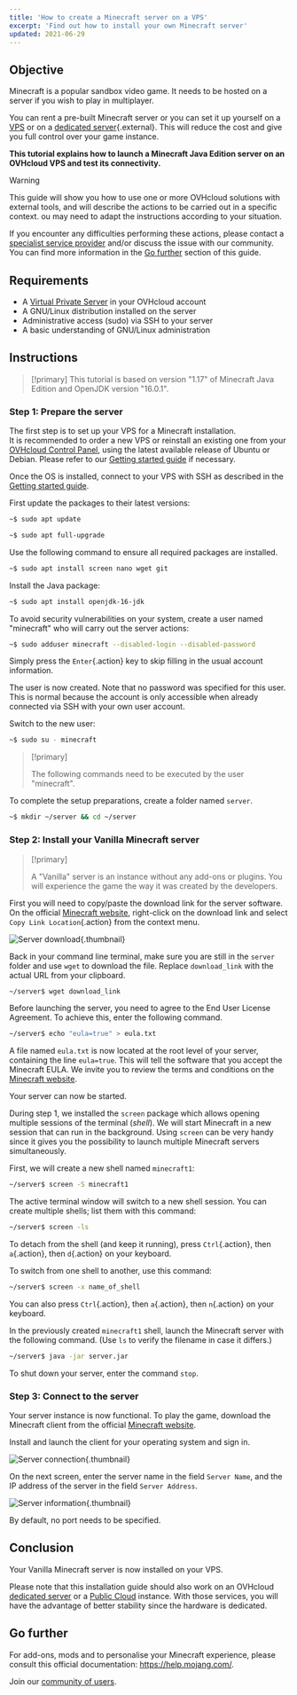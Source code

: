 ```yaml
---
title: 'How to create a Minecraft server on a VPS'
excerpt: 'Find out how to install your own Minecraft server'
updated: 2021-06-29
---
```


## Objective

Minecraft is a popular sandbox video game. It needs to be hosted on a server if you wish to play in multiplayer.

You can rent a pre-built Minecraft server or you can set it up yourself on a [VPS](https://www.ovhcloud.com/en-au/vps/) or on a [dedicated server](https://www.ovhcloud.com/en-au/bare-metal/){.external}. This will reduce the cost and give you full control over your game instance.

**This tutorial explains how to launch a Minecraft Java Edition server on an OVHcloud VPS and test its connectivity.**

> [!warning]
>This guide will show you how to use one or more OVHcloud solutions with external tools, and will describe the actions to be carried out in a specific context. ou may need to adapt the instructions according to your situation.
>
>If you encounter any difficulties performing these actions, please contact a [specialist service provider](https://partner.ovhcloud.com/en-au/directory/) and/or discuss the issue with our community. You can find more information in the [Go further](#gofurther) section of this guide.
>

## Requirements

- A [Virtual Private Server](https://www.ovhcloud.com/en-au/vps/) in your OVHcloud account
- A GNU/Linux distribution installed on the server
- Administrative access (sudo) via SSH to your server
- A basic understanding of GNU/Linux administration

## Instructions

> [!primary]
> This tutorial is based on version "1.17" of Minecraft Java Edition and OpenJDK version "16.0.1".
>

### Step 1: Prepare the server

The first step is to set up your VPS for a Minecraft installation.
<br>It is recommended to order a new VPS or reinstall an existing one from your [OVHcloud Control Panel](/links/manager), using the latest available release of Ubuntu or Debian. Please refer to our [Getting started guide](/pages/bare_metal_cloud/virtual_private_servers/starting_with_a_vps#reinstallvps) if necessary.

Once the OS is installed, connect to your VPS with SSH as described in the [Getting started guide](/pages/bare_metal_cloud/virtual_private_servers/starting_with_a_vps). 

First update the packages to their latest versions:

```sh
~$ sudo apt update
```

```sh
~$ sudo apt full-upgrade
```

Use the following command to ensure all required packages are installed. 

```sh
~$ sudo apt install screen nano wget git
```

Install the Java package:

```sh
~$ sudo apt install openjdk-16-jdk
```

To avoid security vulnerabilities on your system, create a user named "minecraft" who will carry out the server actions:

```sh
~$ sudo adduser minecraft --disabled-login --disabled-password
```

Simply press the `Enter`{.action} key to skip filling in the usual account information.

The user is now created. Note that no password was specified for this user. This is normal because the account is only accessible when already connected via SSH with your own user account.

Switch to the new user:

```sh
~$ sudo su - minecraft
```

> [!primary]
>
> The following commands need to be executed by the user "minecraft".
> 

To complete the setup preparations, create a folder named `server`.

```sh
~$ mkdir ~/server && cd ~/server
```

### Step 2: Install your Vanilla Minecraft server

> [!primary]
> 
> A "Vanilla" server is an instance without any add-ons or plugins. You will experience the game the way it was created by the developers.
>

First you will need to copy/paste the download link for the server software. On the official [Minecraft website](https://minecraft.net/download/server), right-click on the download link and select `Copy Link Location`{.action} from the context menu.

![Server download](images/download_jar.png){.thumbnail}

Back in your command line terminal, make sure you are still in the `server` folder and use `wget` to download the file. Replace `download_link` with the actual URL from your clipboard.

```sh
~/server$ wget download_link
```

Before launching the server, you need to agree to the End User License Agreement. To achieve this, enter the following command.

```sh
~/server$ echo "eula=true" > eula.txt
```

A file named `eula.txt` is now located at the root level of your server, containing the line `eula=true`. This will tell the software that you accept the Minecraft EULA. We invite you to review the terms and conditions on the [Minecraft website](https://www.minecraft.net/).

Your server can now be started.

During step 1, we installed the `screen` package which allows opening multiple sessions of the terminal (*shell*). We will start Minecraft in a new session that can run in the background. Using `screen` can be very handy since it gives you the possibility to launch multiple Minecraft servers simultaneously.

First, we will create a new shell named `minecraft1`:

```sh
~/server$ screen -S minecraft1
```

The active terminal window will switch to a new shell session. You can create multiple shells; list them with this command:

```sh
~/server$ screen -ls
```

To detach from the shell (and keep it running), press `Ctrl`{.action}, then `a`{.action}, then `d`{.action} on your keyboard.

To switch from one shell to another, use this command:

```sh
~/server$ screen -x name_of_shell
```

You can also press `Ctrl`{.action}, then `a`{.action}, then `n`{.action} on your keyboard.

In the previously created `minecraft1` shell, launch the Minecraft server with the following command. (Use `ls` to verify the filename in case it differs.) 

```sh
~/server$ java -jar server.jar
```

To shut down your server, enter the command `stop`.

### Step 3: Connect to the server

Your server instance is now functional. To play the game, download the Minecraft client from the official [Minecraft website](https://www.minecraft.net/).

Install and launch the client for your operating system and sign in.

![Server connection](images/login_minecraft.png){.thumbnail}

On the next screen, enter the server name in the field `Server Name`, and the IP address of the server in the field `Server Address`.

![Server information](images/minecraft_server_login.png){.thumbnail}

By default, no port needs to be specified.

## Conclusion

Your Vanilla Minecraft server is now installed on your VPS.

Please note that this installation guide should also work on an OVHcloud [dedicated server](https://www.ovhcloud.com/en-au/bare-metal/) or a [Public Cloud](https://www.ovhcloud.com/en-au/public-cloud/) instance. With those services, you will have the advantage of better stability since the hardware is dedicated.

## Go further <a name="gofurther"></a>

For add-ons, mods and to personalise your Minecraft experience, please consult this official documentation: <https://help.mojang.com/>.

Join our [community of users](/links/community).
